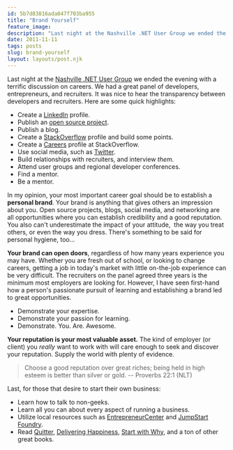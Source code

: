 ```yaml
---
id: 5b7d83816ada047f703ba955
title: "Brand Yourself"
feature_image: 
description: "Last night at the Nashville .NET User Group we ended the evening with a terrific discussion on careers. We had a great panel of developers,…"
date: 2011-11-11
tags: posts
slug: brand-yourself
layout: layouts/post.njk
---
```


Last night at the [Nashville .NET User Group](http://nashdotnet.org/) we ended the evening with a terrific discussion on careers. We had a great panel of developers, entrepreneurs, and recruiters. It was nice to hear the transparency between developers and recruiters. Here are some quick highlights:

* Create a [LinkedIn](https://www.linkedin.com/) profile.
* Publish an [open source project](http://digitalbush.com/2011/11/11/open-source/).
* Publish a blog.
* Create a [StackOverflow](https://stackoverflow.com/) profile and build some points.
* Create a [Careers](https://careers.stackoverflow.com/) profile at StackOverflow.
* Use social media, such as [Twitter](https://x.com).
* Build relationships with recruiters, and interview _them_.
* Attend user groups and regional developer conferences.
* Find a mentor.
* Be a mentor.

In my opinion, your most important career goal should be to establish a **personal brand**. Your brand is anything that gives others an impression about you. Open source projects, blogs, social media, and networking are all opportunities where you can establish credibility and a good reputation. You also can't underestimate the impact of your attitude,  the way you treat others, or even the way you dress. There's something to be said for personal hygiene, too...

**Your brand can open doors**, regardless of how many years experience you may have. Whether you are fresh out of school, or looking to change careers, getting a job in today's market with little on-the-job experience can be very difficult. The recruiters on the panel agreed three years is the minimum most employers are looking for. However, I have seen first-hand how a person's passionate pursuit of learning and establishing a brand led to great opportunities.

* Demonstrate your expertise.
* Demonstrate your passion for learning.
* Demonstrate. You. Are. Awesome.

**Your reputation is your most valuable asset.** The kind of employer (or client) you _really_ want to work with will care enough to seek and discover your reputation. Supply the world with plenty of evidence.

> Choose a good reputation over great riches; being held in high esteem is better than silver or gold. -- Proverbs 22:1 (NLT)

Last, for those that desire to start their own business:

* Learn how to talk to non-geeks.
* Learn all you can about every aspect of running a business.
* Utilize local resources such as [EntrepreneurCenter](http://entrepreneurcenter.com/) and [JumpStart Foundry](http://jumpstartfoundry.com/).
* Read [Quitter](http://www.amazon.com/Quitter-Jon-Acuff/dp/0982986270/ref=sr_1_1?ie=UTF8&qid=1321032759&sr=8-1), [Delivering Happiness](http://www.amazon.com/Delivering-Happiness-Profits-Passion-Purpose/dp/0446563048/ref=sr_1_1?s=books&ie=UTF8&qid=1321032879&sr=1-1), [Start with Why](http://www.amazon.com/Start-Why-Leaders-Inspire-Everyone/dp/1591842808/ref=sr_1_1?s=books&ie=UTF8&qid=1321033026&sr=1-1), and a ton of other great books.
